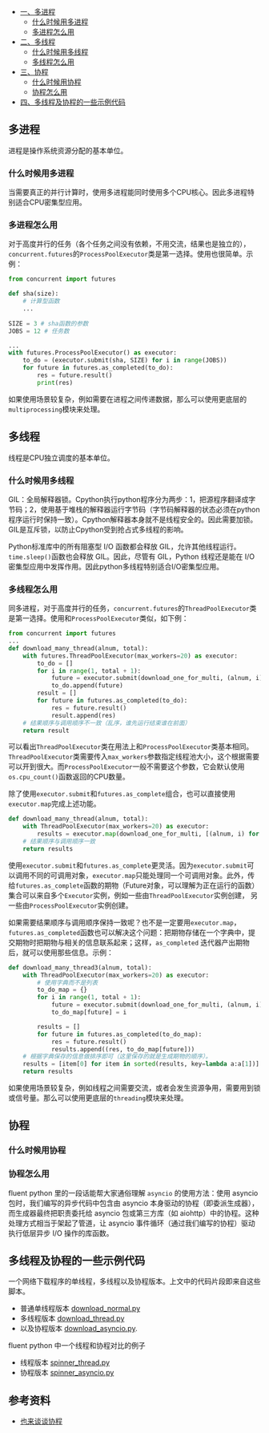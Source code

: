 <!-- GFM-TOC -->
* [一、多进程](#多进程)
    * [什么时候用多进程](#什么时候用多进程)
    * [多进程怎么用](#多进程怎么用)
* [二、多线程](#多线程)
    * [什么时候用多线程](#什么时候用多线程)
    * [多线程怎么用](#多线程怎么用)
* [三、协程](#协程)
    * [什么时候用协程](#什么时候用协程)
    * [协程怎么用](#协程怎么用)
* [四、多线程及协程的一些示例代码](#多线程及协程的一些示例代码)
<!-- GFM-TOC -->

## 多进程
进程是操作系统资源分配的基本单位。
### 什么时候用多进程
当需要真正的并行计算时，使用多进程能同时使用多个CPU核心。因此多进程特别适合CPU密集型应用。
### 多进程怎么用
对于高度并行的任务（各个任务之间没有依赖，不用交流，结果也是独立的），``concurrent.futures``的``ProcessPoolExecutor``类是第一选择。使用也很简单。示例：
```python
from concurrent import futures

def sha(size):
    # 计算型函数
    ...
    
SIZE = 3 # sha函数的参数
JOBS = 12 # 任务数

...
with futures.ProcessPoolExecutor() as executor:
    to_do = (executor.submit(sha, SIZE) for i in range(JOBS))
    for future in futures.as_completed(to_do):
        res = future.result()
        print(res)
```
如果使用场景较复杂，例如需要在进程之间传递数据，那么可以使用更底层的``multiprocessing``模块来处理。

## 多线程
线程是CPU独立调度的基本单位。

### 什么时候用多线程
GIL：全局解释器锁。Cpython执行python程序分为两步：1，把源程序翻译成字节码；2，使用基于堆栈的解释器运行字节码（字节码解释器的状态必须在python程序运行时保持一致）。Cpython解释器本身就不是线程安全的。因此需要加锁。GIL是互斥锁，以防止Cpython受到抢占式多线程的影响。

Python标准库中的所有阻塞型 I/O 函数都会释放 GIL，允许其他线程运行。``time.sleep()``函数也会释放 GIL。因此，尽管有 GIL，Python 线程还是能在 I/O 密集型应用中发挥作用。因此python多线程特别适合I/O密集型应用。

### 多线程怎么用
同多进程，对于高度并行的任务，``concurrent.futures``的``ThreadPoolExecutor``类是第一选择。使用和``ProcessPoolExecutor``类似，如下例：
```python
from concurrent import futures
...
def download_many_thread(alnum, total):
    with futures.ThreadPoolExecutor(max_workers=20) as executor:
        to_do = []
        for i in range(1, total + 1):
            future = executor.submit(download_one_for_multi, (alnum, i))
            to_do.append(future)
        result = []
        for future in futures.as_completed(to_do):
            res = future.result()
            result.append(res)
    # 结果顺序与调用顺序不一致（乱序，谁先运行结束谁在前面）
    return result
```
可以看出``ThreadPoolExecutor``类在用法上和``ProcessPoolExecutor``类基本相同。``ThreadPoolExecutor``类需要传入``max_workers``参数指定线程池大小，这个根据需要可以开到很大。而``ProcessPoolExecutor``一般不需要这个参数，它会默认使用``os.cpu_count()``函数返回的CPU数量。

除了使用``executor.submit``和``futures.as_complete``组合，也可以直接使用``executor.map``完成上述功能。
```python
def download_many_thread(alnum, total):
    with ThreadPoolExecutor(max_workers=20) as executor:
        results = executor.map(download_one_for_multi, [(alnum, i) for i in range(1, total + 1)])
    # 结果顺序与调用顺序一致
    return results
```
使用``executor.submit``和``futures.as_complete``更灵活。因为``executor.submit``可以调用不同的可调用对象，``executor.map``只能处理同一个可调用对象。此外，传给``futures.as_complete``函数的期物（Future对象，可以理解为正在运行的函数）集合可以来自多个``Executor``实例，例如一些由``ThreadPoolExecutor``实例创建， 另一些由``ProcessPoolExecutor``实例创建。

如果需要结果顺序与调用顺序保持一致呢？也不是一定要用``executor.map``，``futures.as_completed``函数也可以解决这个问题：把期物存储在一个字典中，提交期物时把期物与相关的信息联系起来；这样，``as_completed`` 迭代器产出期物后，就可以使用那些信息。示例：
```python
def download_many_thread3(alnum, total):
    with ThreadPoolExecutor(max_workers=20) as executor:
        # 使用字典而不是列表
        to_do_map = {}
        for i in range(1, total + 1):
            future = executor.submit(download_one_for_multi, (alnum, i))
            to_do_map[future] = i

        results = []
        for future in futures.as_completed(to_do_map):
            res = future.result()
            results.append((res, to_do_map[future]))
    # 根据字典保存的信息做排序即可（这里保存的就是生成期物的顺序）。
    results = [item[0] for item in sorted(results, key=lambda a:a[1])]
    return results
```

如果使用场景较复杂，例如线程之间需要交流，或者会发生资源争用，需要用到锁或信号量。那么可以使用更底层的``threading``模块来处理。

## 协程



### 什么时候用协程

### 协程怎么用



fluent python 里的一段话能帮大家通俗理解 ``asyncio`` 的使用方法：使用 asyncio 包时，我们编写的异步代码中包含由 asyncio 本身驱动的协程（即委派生成器），而生成器最终把职责委托给 asyncio 包或第三方库（如 aiohttp）中的协程。这种处理方式相当于架起了管道，让 asyncio 事件循环（通过我们编写的协程）驱动执行低层异步 I/O 操作的库函数。

## 多线程及协程的一些示例代码
一个网络下载程序的单线程，多线程以及协程版本。上文中的代码片段即来自这些脚本。
- 普通单线程版本 [download_normal.py](https://github.com/hangxuu/Notes-and-Blog/blob/master/codes/concurrency/download_normal.py)
- 多线程版本 [download_thread.py](https://github.com/hangxuu/Notes-and-Blog/blob/master/codes/concurrency/download_thread.py)
- 以及协程版本 [download_asyncio.py](https://github.com/hangxuu/Notes-and-Blog/blob/master/codes/concurrency/download_asyncio.py).

fluent python 中一个线程和协程对比的例子
- 线程版本 [spinner_thread.py](https://github.com/hangxuu/Notes-and-Blog/blob/master/codes/concurrency/spinner_thread.py)
- 协程版本 [spinner_asyncio.py](https://github.com/hangxuu/Notes-and-Blog/blob/master/codes/concurrency/spinner_asyncio.py)

## 参考资料
- [也来谈谈协程](https://zhuanlan.zhihu.com/p/147608872)